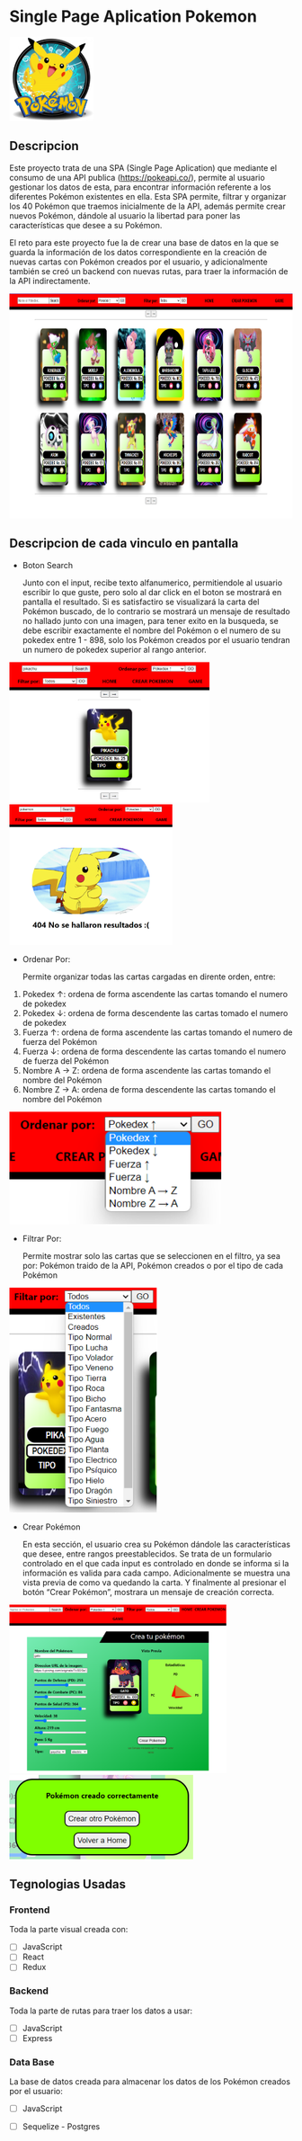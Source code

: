 # Single Page Aplication Pokemon

<p align="left">
  <img height="150" src="./images/pikachu.png" />
</p>

## Descripcion

Este proyecto trata de una SPA (Single Page Aplication) que mediante el consumo de una API publica (https://pokeapi.co/), permite al usuario gestionar los datos de esta, para encontrar información referente a los diferentes Pokémon existentes en ella. Esta SPA permite, filtrar y organizar los 40 Pokémon que traemos inicialmente de la API, además permite crear nuevos Pokémon, dándole al usuario la libertad para poner las características que desee a su Pokémon. 

El reto para este proyecto fue la de crear una base de datos en la que se guarda la información de los datos correspondiente en la creación de nuevas cartas con Pokémon creados por el usuario, y adicionalmente también se creó un backend con nuevas rutas, para traer la información de la API indirectamente.


<p align="left">
  <img height="400" src="./images/vista_general.png" />
</p>

## Descripcion de cada vinculo en pantalla

- Boton Search <p> 
Junto con el input, recibe texto alfanumerico, permitiendole al usuario escribir lo que guste, pero solo al dar click en el boton se mostrará en pantalla el resultado. Si es satisfactiro se visualizará la carta del Pokémon buscado, de lo contrario se mostrará un mensaje de resultado no hallado junto con una imagen, para tener exito en la busqueda, se debe escribir exactamente el nombre del Pokémon o el numero de su pokedex entre 1 - 898, solo los Pokémon creados por el usuario tendran un numero de pokedex superior al rango anterior.
</p> 
<span align="left">
  <img height="250" src="./images/busqueda.png" />
</span>
<span align="left">
  <img height="250" src="./images/busqueda_error.png" />
</span>

- Ordenar Por: <p>
Permite organizar todas las cartas cargadas en dirente orden, entre: 
1. Pokedex ↑: ordena de forma ascendente las cartas tomando el numero de pokedex
2. Pokedex ↓: ordena de forma descendente las cartas tomado el numero de pokedex
3. Fuerza ↑: ordena de forma ascendente las cartas tomando el numero de fuerza del Pokémon
4. Fuerza ↓: ordena de forma descendente las cartas tomando el numero de fuerza del Pokémon
5. Nombre A → Z: ordena de forma ascendente las cartas tomando el nombre del Pokémon
6. Nombre Z → A: ordena de forma descendente las cartas tomando el nombre del Pokémon
</p>

<p align="left">
  <img height="200" src="./images/ordenar.png" />
</p>

- Filtrar Por: <p>
Permite mostrar solo las cartas que se seleccionen en el filtro, ya sea por: Pokémon traido de la API, Pokémon creados o por el tipo de cada Pokémon
</p>

<p align="left">
  <img height="400" src="./images/filtrar.png" />
</p>

- Crear Pokémon <p>
En esta sección, el usuario crea su Pokémon dándole las características que desee, entre rangos preestablecidos. Se trata de un formulario controlado en el que cada input es controlado en donde se informa si la información es valida para cada campo. Adicionalmente se muestra una vista previa de como va quedando la carta. Y finalmente al presionar el botón “Crear Pokémon”, mostrara un mensaje de creación correcta.
</p>
<span align="left">
  <img height="300" src="./images/crear.png" />
</span>
<span align="left">
  <img height="150" src="./images/crear_correcto.png" />
</span>


## Tegnologias Usadas

### Frontend
Toda la parte visual creada con:
- [ ] JavaScript
- [ ] React
- [ ] Redux

### Backend
Toda la parte de rutas para traer los datos a usar:
- [ ] JavaScript
- [ ] Express

### Data Base
La base de datos creada para almacenar los datos de los Pokémon creados por el usuario:
- [ ] JavaScript
- [ ] Sequelize - Postgres

